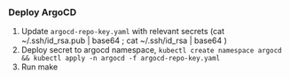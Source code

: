 ### Deploy ArgoCD
1. Update `argocd-repo-key.yaml` with relevant secrets (cat  ~/.ssh/id_rsa.pub | base64 ; cat  ~/.ssh/id_rsa | base64 )
2. Deploy secret to argocd namespace, `kubectl create namespace argocd && kubectl apply -n argocd -f argocd-repo-key.yaml`
3. Run make